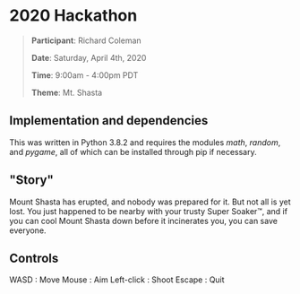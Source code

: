# 2020 Hackathon

> **Participant**: Richard Coleman
>
> **Date**: Saturday, April 4th, 2020
>
> **Time**: 9:00am - 4:00pm PDT
>
> **Theme**: Mt. Shasta

## Implementation and dependencies
This was written in Python 3.8.2 and requires the modules *math*, *random*, and *pygame*, all of which can be installed through pip if necessary.

## "Story"
Mount Shasta has erupted, and nobody was prepared for it. But not all is yet lost. You just happened to be nearby with your trusty Super Soaker™, and if you can cool Mount Shasta down before it incinerates you, you can save everyone.

## Controls
WASD :  Move
Mouse : Aim
Left-click : Shoot
Escape : Quit
